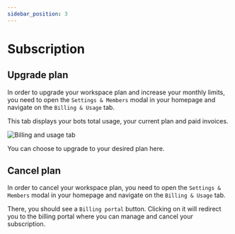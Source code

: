 ```yaml
---
sidebar_position: 3
---
```


# Subscription

## Upgrade plan

In order to upgrade your workspace plan and increase your monthly limits, you need to open the `Settings & Members` modal in your homepage and navigate on the `Billing & Usage` tab.

This tab displays your bots total usage, your current plan and paid invoices.

<img src="/img/workspace/billing.jpeg" alt="Billing and usage tab" />

You can choose to upgrade to your desired plan here.

## Cancel plan

In order to cancel your workspace plan, you need to open the `Settings & Members` modal in your homepage and navigate on the `Billing & Usage` tab.

There, you should see a `Billing portal` button. Clicking on it will redirect you to the billing portal where you can manage and cancel your subscription.
